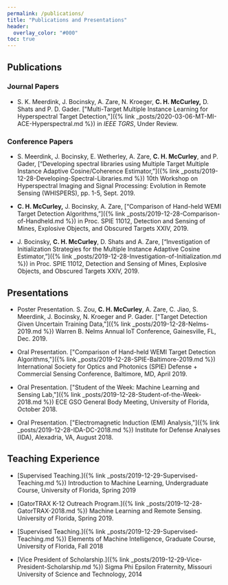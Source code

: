 ```yaml
---
permalink: /publications/
title: "Publications and Presentations"
header:
  overlay_color: "#000"
toc: true
---
```

## Publications

### Journal Papers
* S. K. Meerdink, J. Bocinsky, A. Zare, N. Kroeger, **C. H. McCurley,** D. Shats and P. D. Gader. ["Multi-Target Multiple Instance Learning for Hyperspectral Target Detection,"]({% link _posts/2020-03-06-MT-MI-ACE-Hyperspectral.md %}) in <em>IEEE TGRS</em>, Under Review.

### Conference Papers
* S. Meerdink, J. Bocinsky, E. Wetherley, A. Zare, **C. H. McCurley**, and P. Gader, [“Developing spectral libraries using Multiple Target Multiple Instance Adaptive Cosine/Coherence Estimator,”]({% link _posts/2019-12-28-Developing-Spectral-Libraries.md %}) 10th Workshop on Hyperspectral Imaging and Signal Processing: Evolution in Remote Sensing (WHISPERS), pp. 1-5, Sept. 2019.

* **C. H. McCurley,** J. Bocinsky, A. Zare, [“Comparison of Hand-held WEMI Target Detection Algorithms,”]({% link _posts/2019-12-28-Comparison-of-Handheld.md %}) in Proc. SPIE 11012, Detection and Sensing of Mines, Explosive Objects, and Obscured Targets XXIV, 2019.

* J. Bocinsky, **C. H. McCurley**, D. Shats and A. Zare, [“Investigation of Initialization Strategies for the Multiple Instance Adaptive Cosine Estimator,”]({% link _posts/2019-12-28-Investigation-of-Initialization.md %}) in Proc. SPIE 11012, Detection and Sensing of Mines, Explosive Objects, and Obscured Targets XXIV, 2019.

## Presentations

* Poster Presentation. S. Zou, **C. H. McCurley**, A. Zare, C. Jiao, S. Meerdink, J. Bocinsky, N. Kroeger and P. Gader. ["Target Detection Given Uncertain Training Data,"]({% link _posts/2019-12-28-Nelms-2019.md %}) Warren B. Nelms Annual IoT Conference, Gainesville, FL, Dec. 2019.

* Oral Presentation. ["Comparison of Hand-held WEMI Target Detection Algorithms,"]({% link _posts/2019-12-28-SPIE-Baltimore-2019.md %}) International Society for Optics and Photonics (SPIE) Defense + Commercial Sensing Conference, Baltimore, MD, April 2019.

* Oral Presentation. ["Student of the Week: Machine Learning and Sensing Lab,"]({% link _posts/2019-12-28-Student-of-the-Week-2018.md %}) ECE GSO General Body Meeting, University of Florida, October 2018.

* Oral Presentation. ["Electromagnetic Induction (EMI) Analysis,"]({% link _posts/2019-12-28-IDA-DC-2018.md %}) Institute for Defense Analyses (IDA), Alexadria, VA, August 2018.
 
## Teaching Experience
* [Supervised Teaching.]({% link _posts/2019-12-29-Supervised-Teaching.md %})  Introduction to Machine Learning, Undergraduate Course, University of Florida, Spring 2019

* [GatorTRAX K-12 Outreach Program.]({% link _posts/2019-12-28-GatorTRAX-2018.md %})  Machine Learning and Remote Sensing. University of Florida, Spring 2019.

* [Supervised Teaching.]({% link _posts/2019-12-29-Supervised-Teaching.md %}) Elements of Machine Intelligence, Graduate Course, University of Florida, Fall 2018

* [Vice President of Scholarship.]({% link _posts/2019-12-29-Vice-President-Scholarship.md %}) Sigma Phi Epsilon Fraternity, Missouri University of Science and Technology, 2014